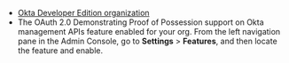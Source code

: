 * [Okta Developer Edition organization](https://developer.okta.com/signup)
* The OAuth 2.0 Demonstrating Proof of Possession support on Okta management APIs feature enabled for your org. From the left navigation pane in the Admin Console, go to **Settings** > **Features**, and then locate the feature and enable.

